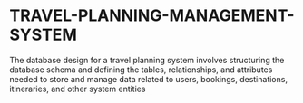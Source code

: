 # TRAVEL-PLANNING-MANAGEMENT-SYSTEM
The database design for a travel planning system involves structuring the database schema and defining the tables, relationships, and attributes needed to store and manage data related to users, bookings, destinations, itineraries, and other system entities
